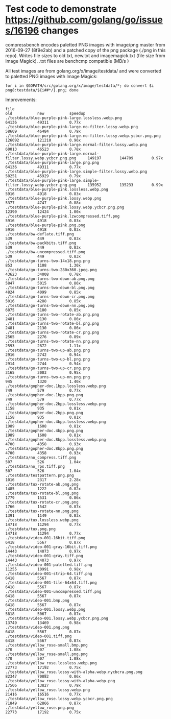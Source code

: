 Test code to demonstrate https://github.com/golang/go/issues/16196 changes
==========================================================================

compressbench encodes paletted PNG images with image/png master from 2016-09-27 (8f9e2ab) and a patched copy of the png package (./png in this repo).
Writes file sizes to old.txt, new.txt and imagemagick.txt (file size from Image Magick). .txt files are benchcmp compatible (MB/s )

All test images are from golang.org/x/image/testdata/ and were converted to paletted PNG images with Image Magick:

    for i in $GOPATH/src/golang.org/x/image/testdata/*; do convert $i png8:testdata/${i##*/}.png; done


Improvements:

    file                                                                         old           new           speedup
    ./testdata/blue-purple-pink-large.lossless.webp.png                          64136         49311         0.77x
    ./testdata/blue-purple-pink-large.no-filter.lossy.webp.png                   58609         46484         0.79x
    ./testdata/blue-purple-pink-large.no-filter.lossy.webp.ycbcr.png.png         126092        121210        0.96x
    ./testdata/blue-purple-pink-large.normal-filter.lossy.webp.png               60013         46523         0.78x
    ./testdata/blue-purple-pink-large.normal-filter.lossy.webp.ycbcr.png.png     149197        144709        0.97x
    ./testdata/blue-purple-pink-large.png.png                                    64136         49311         0.77x
    ./testdata/blue-purple-pink-large.simple-filter.lossy.webp.png               58251         45929         0.79x
    ./testdata/blue-purple-pink-large.simple-filter.lossy.webp.ycbcr.png.png     135952        135233        0.99x
    ./testdata/blue-purple-pink.lossless.webp.png                                5916          4918          0.83x
    ./testdata/blue-purple-pink.lossy.webp.png                                   5377          4747          0.88x
    ./testdata/blue-purple-pink.lossy.webp.ycbcr.png.png                         12390         12424         1.00x
    ./testdata/blue-purple-pink.lzwcompressed.tiff.png                           5916          4918          0.83x
    ./testdata/blue-purple-pink.png.png                                          5916          4918          0.83x
    ./testdata/bw-deflate.tiff.png                                               539           449           0.83x
    ./testdata/bw-packbits.tiff.png                                              539           449           0.83x
    ./testdata/bw-uncompressed.tiff.png                                          539           449           0.83x
    ./testdata/go-turns-two-14x18.png.png                                        853           1108          1.30x
    ./testdata/go-turns-two-280x360.jpeg.png                                     43623         34008         0.78x
    ./testdata/go-turns-two-down-ab.png.png                                      5847          5015          0.86x
    ./testdata/go-turns-two-down-bl.png.png                                      4824          4099          0.85x
    ./testdata/go-turns-two-down-cr.png.png                                      5016          4288          0.85x
    ./testdata/go-turns-two-down-nn.png.png                                      6075          5180          0.85x
    ./testdata/go-turns-two-rotate-ab.png.png                                    2481          2130          0.86x
    ./testdata/go-turns-two-rotate-bl.png.png                                    2481          2130          0.86x
    ./testdata/go-turns-two-rotate-cr.png.png                                    2565          2276          0.89x
    ./testdata/go-turns-two-rotate-nn.png.png                                    2593          2872          1.11x
    ./testdata/go-turns-two-up-ab.png.png                                        2916          2742          0.94x
    ./testdata/go-turns-two-up-bl.png.png                                        2914          2744          0.94x
    ./testdata/go-turns-two-up-cr.png.png                                        3165          3003          0.95x
    ./testdata/go-turns-two-up-nn.png.png                                        945           1320          1.40x
    ./testdata/gopher-doc.1bpp.lossless.webp.png                                 749           579           0.77x
    ./testdata/gopher-doc.1bpp.png.png                                           749           579           0.77x
    ./testdata/gopher-doc.2bpp.lossless.webp.png                                 1158          935           0.81x
    ./testdata/gopher-doc.2bpp.png.png                                           1158          935           0.81x
    ./testdata/gopher-doc.4bpp.lossless.webp.png                                 1989          1608          0.81x
    ./testdata/gopher-doc.4bpp.png.png                                           1989          1608          0.81x
    ./testdata/gopher-doc.8bpp.lossless.webp.png                                 4700          4358          0.93x
    ./testdata/gopher-doc.8bpp.png.png                                           4700          4358          0.93x
    ./testdata/no_compress.tiff.png                                              507           526           1.04x
    ./testdata/no_rps.tiff.png                                                   507           526           1.04x
    ./testdata/testpattern.png.png                                               1016          2317          2.28x
    ./testdata/tux-rotate-ab.png.png                                             1485          1222          0.82x
    ./testdata/tux-rotate-bl.png.png                                             1779          1531          0.86x
    ./testdata/tux-rotate-cr.png.png                                             1766          1542          0.87x
    ./testdata/tux-rotate-nn.png.png                                             1391          1149          0.83x
    ./testdata/tux.lossless.webp.png                                             14718         11294         0.77x
    ./testdata/tux.png.png                                                       14718         11294         0.77x
    ./testdata/video-001-16bit.tiff.png                                          6418          5567          0.87x
    ./testdata/video-001-gray-16bit.tiff.png                                     14443         14073         0.97x
    ./testdata/video-001-gray.tiff.png                                           14443         14073         0.97x
    ./testdata/video-001-paletted.tiff.png                                       11255         10991         0.98x
    ./testdata/video-001-strip-64.tiff.png                                       6418          5567          0.87x
    ./testdata/video-001-tile-64x64.tiff.png                                     6418          5567          0.87x
    ./testdata/video-001-uncompressed.tiff.png                                   6418          5567          0.87x
    ./testdata/video-001.bmp.png                                                 6418          5567          0.87x
    ./testdata/video-001.lossy.webp.png                                          5818          5067          0.87x
    ./testdata/video-001.lossy.webp.ycbcr.png.png                                13749         13469         0.98x
    ./testdata/video-001.png.png                                                 6418          5567          0.87x
    ./testdata/video-001.tiff.png                                                6418          5567          0.87x
    ./testdata/yellow_rose-small.bmp.png                                         470           507           1.08x
    ./testdata/yellow_rose-small.png.png                                         470           507           1.08x
    ./testdata/yellow_rose.lossless.webp.png                                     22773         17192         0.75x
    ./testdata/yellow_rose.lossy-with-alpha.webp.nycbcra.png.png                 82347         70882         0.86x
    ./testdata/yellow_rose.lossy-with-alpha.webp.png                             17506         13827         0.79x
    ./testdata/yellow_rose.lossy.webp.png                                        21416         16516         0.77x
    ./testdata/yellow_rose.lossy.webp.ycbcr.png.png                              71849         62866         0.87x
    ./testdata/yellow_rose.png.png                                               22773         17192         0.75x
